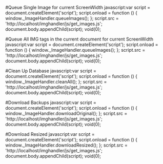 #Queue Single Image for current ScreenWidth
javascript:var script = document.createElement('script'); script.onload = function () { window._ImageHandler.queueImages(); }; script.src = 'http://localhost/imghandler/js/get_images.js'; document.body.appendChild(script); void(0);

#Queue All IMG tags in the current document for current ScreenWidth
javascript:var script = document.createElement('script'); script.onload = function () { window._ImageHandler.queueImages(); }; script.src = 'http://localhost/imghandler/js/get_images.js'; document.body.appendChild(script); void(0);

#Clean Up Database
javascript:var script = document.createElement('script'); script.onload = function () { window._ImageHandler.cleanAll(); }; script.src = 'http://localhost/imghandler/js/get_images.js'; document.body.appendChild(script); void(0);

#Download Backups
javascript:var script = document.createElement('script'); script.onload = function () { window._ImageHandler.downloadOriginal(); }; script.src = 'http://localhost/imghandler/js/get_images.js'; document.body.appendChild(script); void(0);

#Download Resized
javascript:var script = document.createElement('script'); script.onload = function () { window._ImageHandler.downloadResized(); }; script.src = 'http://localhost/imghandler/js/get_images.js'; document.body.appendChild(script); void(0);


